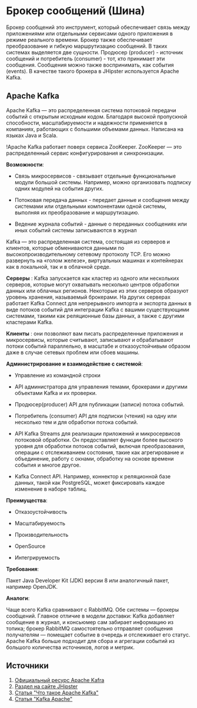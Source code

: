 # Брокер сообщений (Шина)

Брокер сообщений это инструмент, который обеспечиваeт связь между приложениями или отдельными сервисами одного приложения в режиме реального времени.
Брокер также обеспечивает преобразование и гибкую маршрутизацию сообщений. В таких системах выделяется две сущности. 
Продюсер (producer) - источник сообщений и потребитель (consumer) - тот, кто принимает эти сообщения.
Сообщения можно также воспринимать, как события (events). В качестве такого брокера в JHipster используется Apache Kafka.

## Apache Kafka

Apache Kafka — это распределенная система потоковой передачи событий с открытым исходным кодом. Благодаря высокой пропускной способности, масштабируемости и надежности применяется в компаниях, работающих с большими объемами данных. Написана на языках Java и Scala.

!Apache Kafka работает поверх сервиса ZooKeeper. ZooKeeper — это распределенный сервис конфигурирования и синхронизации.

**Возможности**:

- Связь микросервисов - связывает отдельные функциональные модули большой системы. Например, можно организовать подписку одних модулей на события других.

- Потоковая передача данных - передает данные и сообщения между системами или отдельными компонентами одной системы, выполняя их преобразование и маршрутизацию.

- Ведение журнала событий - данные о переданных сообщениях или иных событий системы записываются в журнал


Kafka — это распределенная система, состоящая из серверов и клиентов, которые обмениваются данными по высокопроизводительному сетевому протоколу TCP. Его можно развернуть на «голом железе», виртуальных машинах и контейнерах как в локальной, так и в облачной среде.

**Серверы** : Kafka запускается как кластер из одного или нескольких серверов, которые могут охватывать несколько центров обработки данных или облачных регионов. Некоторые из этих серверов образуют уровень хранения, называемый брокерами. На других серверах работает Kafka Connect для непрерывного импорта и экспорта данных в виде потоков событий для интеграции Kafka с вашими существующими системами, такими как реляционные базы данных, а также с другими кластерами Kafka.

**Клиенты** : они позволяют вам писать распределенные приложения и микросервисы, которые считывают, записывают и обрабатывают потоки событий параллельно, в масштабе и отказоустойчивым образом даже в случае сетевых проблем или сбоев машины.

**Администрирование и взаимодействие с системой**:

- Управление из командной строки

- API администратора для управления темами, брокерами и другими объектами Kafka и их проверки.

- Продюсер(producer) API для публикации (записи) потока событий.

- Потребитель (consumer) API для подписки (чтения) на одну или несколько тем и для обработки потока событий.

- API Kafka Streams для реализации приложений и микросервисов потоковой обработки. Он предоставляет функции более высокого уровня для обработки потоков событий, включая преобразования, операции с отслеживанием состояния, такие как агрегирование и объединение, работу с окнами, обработку на основе времени события и многое другое.

- Kafka Connect API. Например, коннектор к реляционной базе данных, такой как PostgreSQL, может фиксировать каждое изменение в наборе таблиц.


**Преимущества**:

- Отказоустойчивость

- Масштабируемость

- Производительность

- OpenSource

- Интегрируемость

**Требования**:

Пакет Java Developer Kit (JDK) версии 8 или аналогичный пакет, например OpenJDK.

**Аналоги**:

Чаще всего Kafka сравнивают с RabbitMQ. Обе системы — брокеры сообщений. Главное отличие в модели доставки: Kafka добавляет сообщение в журнал, и консьюмер сам забирает информацию из топика; брокер RabbitMQ самостоятельно отправляет сообщения получателям — помещает событие в очередь и отслеживает его статус. Apache Kafka больше подходит для сбора и агрегации событий из большого количества источников, логов и метрик.

## Источники

1. [Официальный ресурс Apache Kafra](https://kafka.apache.org/)
2. [Раздел на сайте JHipster](https://www.jhipster.tech/using-kafka/)
3. [Статья "Что такое Apache Kafka"](https://selectel.ru/blog/apache-kafka/)
4. [Статья "Kafka Apache"](https://blog.skillfactory.ru/glossary/kafka-apache/)